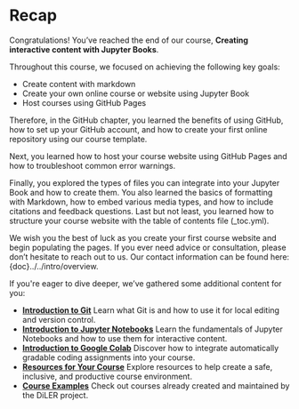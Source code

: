 # Recap 

Congratulations! You’ve reached the end of our course, **Creating interactive content with Jupyter Books**.

Throughout this course, we focused on achieving the following key goals:
* Create content with markdown
* Create your own online course or website using Jupyter Book
* Host courses using GitHub Pages

Therefore, in the GitHub chapter, you learned the benefits of using GitHub, how to set up your GitHub account, and how to create your first online repository using our course template.

Next, you learned how to host your course website using GitHub Pages and how to troubleshoot common error warnings.

Finally, you explored the types of files you can integrate into your Jupyter Book and how to create them. You also learned the basics of formatting with Markdown, how to embed various media types, and how to include citations and feedback questions. Last but not least, you learned how to structure your course website with the table of contents file (_toc.yml).

We wish you the best of luck as you create your first course website and begin populating the pages. If you ever need advice or consultation, please don’t hesitate to reach out to us. Our contact information can be found here: {doc}../../intro/overview.

If you're eager to dive deeper, we’ve gathered some additional content for you:


- **[Introduction to Git](../4_additional/git/intro)**
Learn what Git is and how to use it for local editing and version control.
- **[Introduction to Jupyter Notebooks](../4_additional/jupyter_notebooks)**
Learn the fundamentals of Jupyter Notebooks and how to use them for interactive content.
- **[Introduction to Google Colab](../4_additional/colab)**
Discover how to integrate automatically gradable coding assignments into your course.
- **[Resources for Your Course](../../resources/info)**
Explore resources to help create a safe, inclusive, and productive course environment. 
- **[Course Examples](../../resources/demo)**
Check out courses already created and maintained by the DiLER project.
